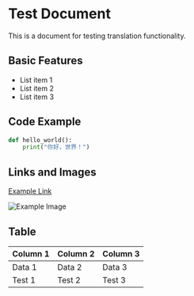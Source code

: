 

# Test Document

This is a document for testing translation functionality.

## Basic Features

* List item 1
* List item 2
* List item 3

## Code Example

```python
def hello_world():
    print("你好，世界！")
```

## Links and Images

[Example Link](https://example.com)

![Example Image](./images/example.png)

## Table

| Column 1 | Column 2 | Column 3 |
|----------|----------|----------|
| Data 1   | Data 2   | Data 3   |
| Test 1   | Test 2   | Test 3   |
